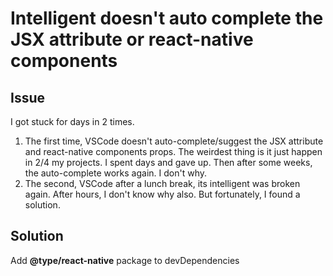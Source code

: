 # Intelligent doesn't auto complete  the JSX attribute or react-native components

## Issue

I got stuck for days in 2 times.   
1. The first time, VSCode doesn't auto-complete/suggest the JSX attribute and react-native components props. The weirdest thing is it just happen in 2/4 my projects. I spent days and gave up. Then after some weeks, the auto-complete works again. I don't why.  
2. The second, VSCode after a lunch break, its intelligent was broken again. After hours, I don't know why also. But fortunately, I found a solution.

## Solution 

Add **@type/react-native** package to devDependencies

